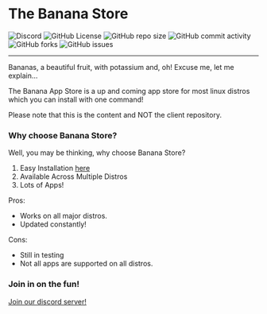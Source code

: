 # The Banana Store
![Discord](https://img.shields.io/discord/944368087526944778?color=yellow&label=Discord%20Server%20%F0%9F%8D%8C&logo=discord&logoColor=yellow)
![GitHub License](https://img.shields.io/github/license/Thebananastore/thebananastore?color=yellow&label=License%F0%9F%8D%8C&logo=gnu&logoColor=yellow)
![GitHub repo size](https://img.shields.io/github/repo-size/thebananastore/thebananastore?color=yellow&label=Repository%20Size%F0%9F%8D%8C&logo=git&logoColor=yellow)
![GitHub commit activity](https://img.shields.io/github/commit-activity/w/thebananastore/thebananastore?color=yellow&label=Commits%20per%20week%20%F0%9F%8D%8C&logo=git&logoColor=yellow)
![GitHub forks](https://img.shields.io/github/forks/thebananastore/thebananastore?color=yellow&label=Forks%20%F0%9F%8D%8C&logo=git&logoColor=yellow&style=social)
![GitHub issues](https://img.shields.io/github/issues-raw/thebananastore/thebananastore?color=yellow&label=Open%20Issues%20%F0%9F%8D%8C&logo=github&logoColor=yellow)

------------------
Bananas, a beautiful fruit, with potassium and, oh! Excuse me, let me explain...

The Banana App Store is a up and coming app store for most linux distros which you can install with one command!

Please note that this is the content and NOT the client repository.

### Why choose Banana Store?

Well, you may be thinking, why choose Banana Store?
1. Easy Installation [here](https://github.com/TheBananaStore/TheBananaClient)
2. Available Across Multiple Distros
3. Lots of Apps!

Pros: 
- Works on all major distros.
- Updated constantly!

Cons:
- Still in testing
- Not all apps are supported on all distros.

### Join in on the fun!

[Join our discord server!](https://discord.gg/hSPreCphPV)


